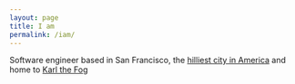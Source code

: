 ```yaml
---
layout: page
title: I am
permalink: /iam/
---
```

Software engineer based in San Francisco, the [hilliest city in America](https://www.sfgate.com/local/article/san-francisco-hills-17700185.php) and home to [Karl the Fog](https://www.sfgate.com/local/article/karl-the-fog-17752046.php)
